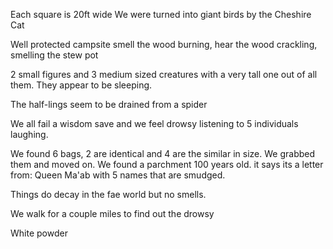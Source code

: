Each square is 20ft wide
We were turned into giant birds by the Cheshire Cat

Well protected campsite
smell the wood burning, hear the wood crackling,
smelling the stew pot

2 small figures and 3 medium sized creatures with a very tall one out of all them.
They appear to be sleeping. 

The half-lings seem to be drained from a spider

We all fail a wisdom save and we feel drowsy listening to 5 individuals laughing.

We found 6 bags, 2 are identical and 4 are the similar in size. We grabbed them and moved on. 
We found a parchment 100 years old. 
it says its a letter from: Queen Ma'ab with 5 names that are smudged.

Things do decay in the fae world but no smells. 

We walk for a couple miles to find out the drowsy 

White powder